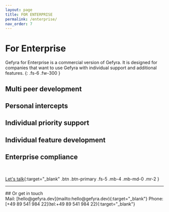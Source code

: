```yaml
---
layout: page
title: FOR ENTERPRISE
permalink: /enterprise/
nav_order: 7
---
```


# For Enterprise
Gefyra for Enterprise is a commercial version of Gefyra. It is designed for companies that want to use Gefyra with individual support and additional features.
{: .fs-6 .fw-300 }

## Multi peer development
## Personal intercepts 
## Individual priority support
## Individual feature development
## Enterprise compliance 
<br/>

[Let's talk](https://meetings.hubspot.com/hannes/gefyra-enterprise){:target="_blank" .btn .btn-primary .fs-5 .mb-4 .mb-md-0 .mr-2 }
<hr/>
## Or get in touch
<br/>
Mail: [hello@gefyra.dev](mailto:hello@gefyra.dev){:target="_blank"}  
Phone: [+49 89 541 984 22](tel:+49 89 541 984 22){:target="_blank"}


